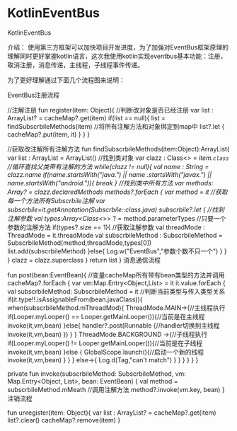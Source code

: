 # KotlinEventBus
KotlinEventBus

介绍：
使用第三方框架可以加快项目开发进度，为了加强对EventBus框架原理的理解同时更好掌握kotlin语言，这次我使用kotlin实现eventbus基本功能：注册，取消注册，消息传递，主线程，子线程事件传递。

为了更好理解通过下面几个流程图来说明：

EventBus注册流程


//注解注册
fun register(item: Object){
        //判断改对象是否已经注册
       var list : ArrayList<SubscrbileMethod>? = cacheMap?.get(item)
        if(list == null){
            list = findSubscrbileMethods(item)
            //将所有注解方法和对象绑定到map中
            list?.let { cacheMap?.put(item, it) }
        }
}

//获取改注解所有注解方法
fun findSubscrbileMethods(item:Object):ArrayList<SubscrbileMethod>{
        var list : ArrayList<SubscrbileMethod> = ArrayList()
        //找到类对象
        var clazz : Class<*> = item.`class`
        //循环查找父类带有注解的方法
        while(clazz != null){
            val name : String = clazz.name
            if(name.startsWith("java.") || name .startsWith("javax.")
              || name.startsWith("android.")){
                break
            }
            //找到类中所有方法
            var methods: Array<Method>? = clazz.declaredMethods
            methods?.forEach {
                var method = it
                //获取每一个方法所有Subscrbile注解
                var subscrbile=it.getAnnotation(Subscrbile::class.java)
                subscrbile?.let {
                    //找到注解参数
                    val types:Array<Class<*>> ? = method.parameterTypes
                    //只要一个参数的注解方法
                    if(types?.size == 1){
                        //获取注解参数
                        val threadMode : ThreadMode = it.threadMode
                        val subscrbileMethod : SubscrbileMethod = SubscrbileMethod(method,threadMode,types[0])
                        list.add(subscrbileMethod)
                    }else{
                        Log.w("EventBus","参数个数不只一个")
                    }
                }
            }
            clazz = clazz.superclass
        }
        return list
    }
消息通信流程


fun post(bean:EventBean){
        //变量cacheMap所有带有bean类型的方法并调用
        cacheMap?.forEach {
            var vm:Map.Entry<Object,List<SubscrbileMethod>> = it
            it.value.forEach {
                val subscrbileMethod: SubscrbileMethod = it
                //判断当前类型与传入类型关系
                if(it.type!!.isAssignableFrom(bean.javaClass)){
                    when(subscrbileMethod.mThreadMod){
                         ThreadMode.MAIN->{//主线程执行
                            if(Looper.myLooper() == Looper.getMainLooper()){//当前是在主线程
                                invoke(it,vm,bean)
                            }else{
                                handler?.post(Runnable {//handler切换到主线程
                                    invoke(it,vm,bean)
                                })
                            }
                        }
                        ThreadMode.BACKGROUND ->{//子线程执行
                            if(Looper.myLooper() != Looper.getMainLooper()){//当前是在子线程
                                invoke(it,vm,bean)
                            }else {
                                GlobalScope.launch(){//启动一个新的线程
                                    invoke(it,vm,bean)
                                }
                            }
                        }
                        else->{
                            Log.d(Tag,"can't match")
                        }
                    }
                }
            }
        }
    }

private fun invoke(subscrbileMethod: SubscrbileMethod, vm: Map.Entry<Object, List<SubscrbileMethod>>, bean: EventBean) {
        val method = subscrbileMethod.mMeath
        //调用注解方法
        method?.invoke(vm.key, bean)
}
注销流程


fun unregister(item: Object){
        var list : ArrayList<SubscrbileMethod>? = cacheMap?.get(item)
        list?.clear()
        cacheMap?.remove(item)
    }

